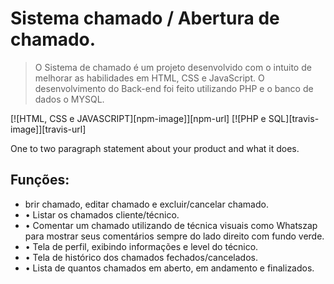 # Sistema chamado / Abertura de chamado.
> O Sistema de chamado é um projeto desenvolvido com o intuito de melhorar as habilidades em HTML, CSS e JavaScript.
O desenvolvimento do Back-end foi feito utilizando PHP e o banco de dados o MYSQL.

[![HTML, CSS e JAVASCRIPT][npm-image]][npm-url]
[![PHP e SQL][travis-image]][travis-url]

One to two paragraph statement about your product and what it does.

## Funções:

* brir chamado, editar chamado e excluir/cancelar chamado.
* •	Listar os chamados cliente/técnico.
* •	Comentar um chamado utilizando de técnica visuais como Whatszap para mostrar seus comentários sempre do lado direito com fundo verde.
* •	Tela de perfil, exibindo informações e level do técnico.
* •	Tela de histórico dos chamados fechados/cancelados.
* •	Lista de quantos chamados em aberto, em andamento e finalizados.
